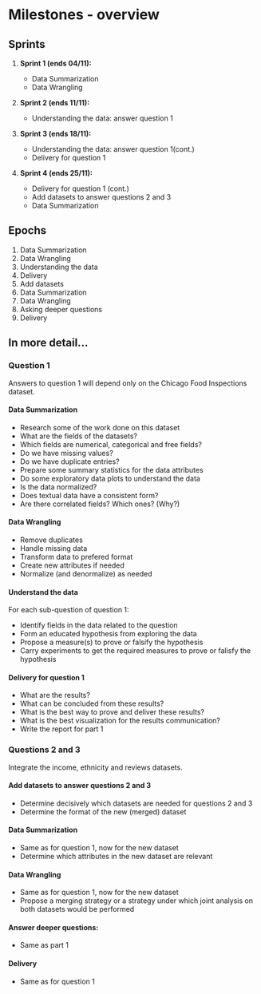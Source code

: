 # Milestones - overview

## Sprints

1. **Sprint 1 (ends 04/11):** 
   - Data Summarization
   - Data Wrangling

2. **Sprint 2 (ends 11/11):**
   - Understanding the data: answer question 1

3. **Sprint 3 (ends 18/11):**
   - Understanding the data: answer question 1(cont.)
   - Delivery for question 1

4. **Sprint 4 (ends 25/11):**
   - Delivery for question 1 (cont.)
   - Add datasets to answer questions 2 and 3
   - Data Summarization
  

## Epochs
1. Data Summarization
1. Data Wrangling
1. Understanding the data
1. Delivery
1. Add datasets
1. Data Summarization
1. Data Wrangling
1. Asking deeper questions
1. Delivery

## In more detail...

### Question 1
Answers to question 1 will depend only on the Chicago Food Inspections dataset.

#### Data Summarization
- Research some of the work done on this dataset
- What are the fields of the datasets?
- Which fields are numerical, categorical and free fields?
- Do we have missing values?
- Do we have duplicate entries?
- Prepare some summary statistics for the data attributes
- Do some exploratory data plots to understand the data
- Is the data normalized?
- Does textual data have a consistent form?
- Are there correlated fields? Which ones? (Why?)

#### Data Wrangling
- Remove duplicates
- Handle missing data
- Transform data to prefered format
- Create new attributes if needed
- Normalize (and denormalize) as needed

#### Understand the data
For each sub-question of question 1:
- Identify fields in the data related to the question
- Form an educated hypothesis from exploring the data
- Propose a measure(s) to prove or falsify the hypothesis
- Carry experiments to get the required measures to prove or falisfy the hypothesis

#### Delivery for question 1
- What are the results?
- What can be concluded from these results?
- What is the best way to prove and deliver these results?
- What is the best visualization for the results communication?
- Write the report for part 1

### Questions 2 and 3
Integrate the income, ethnicity and reviews datasets.

#### Add datasets to answer questions 2 and 3
- Determine decisively which datasets are needed for questions 2 and 3
- Determine the format of the new (merged) dataset

#### Data Summarization
- Same as for question 1, now for the new dataset
- Determine which attributes in the new dataset are relevant

#### Data Wrangling
- Same as for question 1, now for the new dataset
- Propose a merging strategy or a strategy under which joint analysis on both datasets would be performed

#### Answer deeper questions:
- Same as part 1

#### Delivery
- Same as for question 1
